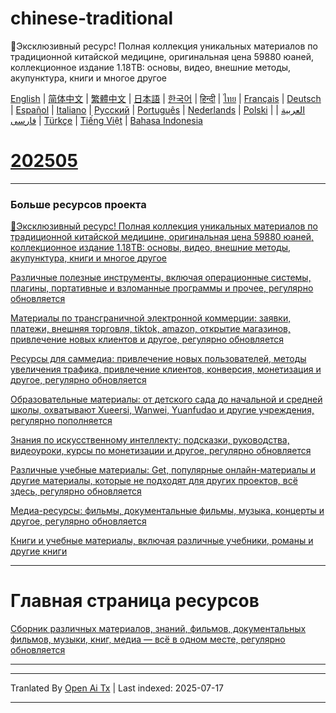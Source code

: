# chinese-traditional
🎁Эксклюзивный ресурс! Полная коллекция уникальных материалов по традиционной китайской медицине, оригинальная цена 59880 юаней, коллекционное издание 1.18TB: основы, видео, внешние методы, акупунктура, книги и многое другое

[English](https://openaitx.github.io/view.html?user=mswnlz&project=chinese-traditional&lang=en) | [简体中文](https://openaitx.github.io/view.html?user=mswnlz&project=chinese-traditional&lang=zh-CN) | [繁體中文](https://openaitx.github.io/view.html?user=mswnlz&project=chinese-traditional&lang=zh-TW) | [日本語](https://openaitx.github.io/view.html?user=mswnlz&project=chinese-traditional&lang=ja) | [한국어](https://openaitx.github.io/view.html?user=mswnlz&project=chinese-traditional&lang=ko) | [हिन्दी](https://openaitx.github.io/view.html?user=mswnlz&project=chinese-traditional&lang=hi) | [ไทย](https://openaitx.github.io/view.html?user=mswnlz&project=chinese-traditional&lang=th) | [Français](https://openaitx.github.io/view.html?user=mswnlz&project=chinese-traditional&lang=fr) | [Deutsch](https://openaitx.github.io/view.html?user=mswnlz&project=chinese-traditional&lang=de) | [Español](https://openaitx.github.io/view.html?user=mswnlz&project=chinese-traditional&lang=es) | [Italiano](https://openaitx.github.io/view.html?user=mswnlz&project=chinese-traditional&lang=it) | [Русский](https://openaitx.github.io/view.html?user=mswnlz&project=chinese-traditional&lang=ru) | [Português](https://openaitx.github.io/view.html?user=mswnlz&project=chinese-traditional&lang=pt) | [Nederlands](https://openaitx.github.io/view.html?user=mswnlz&project=chinese-traditional&lang=nl) | [Polski](https://openaitx.github.io/view.html?user=mswnlz&project=chinese-traditional&lang=pl) | [العربية](https://openaitx.github.io/view.html?user=mswnlz&project=chinese-traditional&lang=ar) | [فارسی](https://openaitx.github.io/view.html?user=mswnlz&project=chinese-traditional&lang=fa) | [Türkçe](https://openaitx.github.io/view.html?user=mswnlz&project=chinese-traditional&lang=tr) | [Tiếng Việt](https://openaitx.github.io/view.html?user=mswnlz&project=chinese-traditional&lang=vi) | [Bahasa Indonesia](https://openaitx.github.io/view.html?user=mswnlz&project=chinese-traditional&lang=id)

# [202505](https://raw.githubusercontent.com/mswnlz/chinese-traditional/main/202505.md)


---------------
### Больше ресурсов проекта

[🎁Эксклюзивный ресурс! Полная коллекция уникальных материалов по традиционной китайской медицине, оригинальная цена 59880 юаней, коллекционное издание 1.18TB: основы, видео, внешние методы, акупунктура, книги и многое другое](https://github.com/mswnlz/chinese-traditional)

[Различные полезные инструменты, включая операционные системы, плагины, портативные и взломанные программы и прочее, регулярно обновляется](https://github.com/mswnlz/tools)


[Материалы по трансграничной электронной коммерции: заявки, платежи, внешняя торговля, tiktok, amazon, открытие магазинов, привлечение новых клиентов и другое, регулярно обновляется](https://github.com/mswnlz/cross-border)

[Ресурсы для саммедиа: привлечение новых пользователей, методы увеличения трафика, привлечение клиентов, конверсия, монетизация и другое, регулярно обновляется](https://github.com/mswnlz/self-media)

[Образовательные материалы: от детского сада до начальной и средней школы, охватывают Xueersi, Wanwei, Yuanfudao и другие учреждения, регулярно пополняется](https://github.com/mswnlz/edu-knowlege)

[Знания по искусственному интеллекту: подсказки, руководства, видеоуроки, курсы по монетизации и другое, регулярно обновляется](https://github.com/mswnlz/AIknowledge)

[Различные учебные материалы: Get, популярные онлайн-материалы и другие материалы, которые не подходят для других проектов, всё здесь, регулярно обновляется](https://github.com/mswnlz/curriculum)

[Медиа-ресурсы: фильмы, документальные фильмы, музыка, концерты и другое, регулярно обновляется](https://github.com/mswnlz/movies)

[Книги и учебные материалы, включая различные учебники, романы и другие книги](https://github.com/mswnlz/book)


---------------

# Главная страница ресурсов
[Сборник различных материалов, знаний, фильмов, документальных фильмов, музыки, книг, медиа — всё в одном месте, регулярно обновляется](https://github.com/mswnlz)

---------------





---

Tranlated By [Open Ai Tx](https://github.com/OpenAiTx/OpenAiTx) | Last indexed: 2025-07-17

---